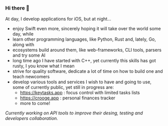 ### Hi there 👋

At day, I develop applications for iOS, but at night...

- enjoy Swift even more, sincerely hoping it will take over the world some day, while
- learn other programming languages, like Python, Rust and, lately, Go, along with
- ecosystems build around them, like web-frameworks, CLI tools, parsers and try some AI
- long time ago I have started with C++, yet currently this skills has got rusty, I you know what I mean
- strive for quality software, dedicate a lot of time on how to build one and teach newcomers
- develop various tools and services I wish to have and going to use, some of currently public, yet still in progress are:
  - https://keytasks.app : focus control with limited tasks lists
  - https://crooge.app : personal finances tracker
  - more to come!
 
*Currently working on API tools to improve their desing, testing and developers collaboration.*
